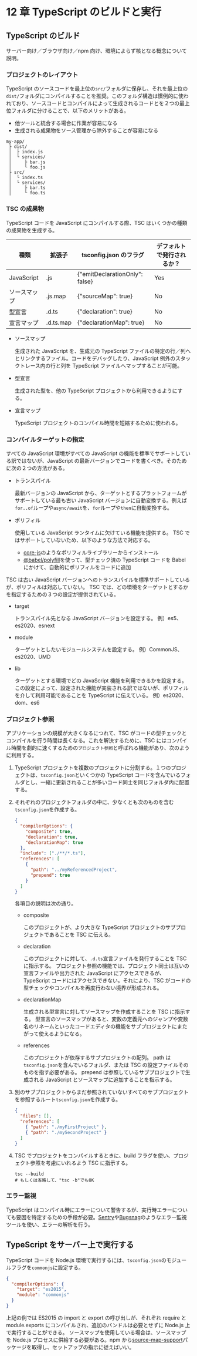 # 12 章 TypeScript のビルドと実行

## TypeScript のビルド

サーバー向け／ブラウザ向け／npm 向け、環境によらず核となる概念について説明。

### プロジェクトのレイアウト

TypeScript のソースコードを最上位の`src/`フォルダに保存し、それを最上位の`dist/`フォルダにコンパイルすることを推奨。このフォルダ構造は慣例的に使われており、ソースコードとコンパイルによって生成されるコードとを２つの最上位フォルダに分けることで、以下のメリットがある。

- 他ツールと統合する場合に作業が容易になる
- 生成される成果物をソース管理から除外することが容易になる

```text
my-app/
 ├ dist/
 │  ├ index.js
 │  └ services/
 │     ├ bar.js
 │     └ foo.js
 ├ src/
 │  └ index.ts
 │  └ services/
 │     ├ bar.ts
 │     └ foo.ts
```

### TSC の成果物

TypeScript コードを JavaScript にコンパイルする際、TSC はいくつかの種類の成果物を生成する。

| 種類         | 拡張子    | tsconfig.json のフラグ         | デフォルトで発行されるか？ |
| ------------ | --------- | ------------------------------ | -------------------------- |
| JavaScript   | .js       | {"emitDeclarationOnly": false} | Yes                        |
| ソースマップ | .js.map   | {"sourceMap": true}            | No                         |
| 型宣言       | .d.ts     | {"declaration": true}          | No                         |
| 宣言マップ   | .d.ts.map | {"declarationMap": true}       | No                         |

- ソースマップ

  生成された JavaScript を、生成元の TypeScript ファイルの特定の行／列へとリンクするファイル。コードをデバッグしたり、JavaScript 例外のスタックトレース内の行と列を TypeScript ファイルへマップすることが可能。

- 型宣言

  生成された型を、他の TypeScript プロジェクトから利用できるようにする。

- 宣言マップ

  TypeScript プロジェクトのコンパイル時間を短縮するために使われる。

### コンパイルターゲットの指定

すべての JavaScript 環境がすべての JavaScript の機能を標準でサポートしている訳ではないが、JavaScript の最新バージョンでコードを書くべき。そのために次の２つの方法がある。

- トランスパイル

  最新バージョンの JavaScript から、ターゲットとするプラットフォームがサポートしている最も古い JavaScript バージョンに自動変換する。例えば`for..of`ループや`async/await`を、`for`ループや`then`に自動変換する。

- ポリフィル

  使用している JavaScript ランタイムに欠けている機能を提供する。
  TSC ではサポートしていないため、以下のような方法で対応する。

  - [core-js](https://www.npmjs.com/package/core-js)のようなポリフィルライブラリーからインストール
  - [@babel/polyfill](https://babeljs.io/docs/en/babel-polyfill/)を使って、型チェック済の TypeScript コードを Babel にかけて、自動的にポリフィルをコードに追加

TSC は古い JavaScript バージョンへのトランスパイルを標準サポートしているが、ポリフィルは対応していない。
TSC では、どの環境をターゲットとするかを指定するための３つの設定が提供されている。

- target

  トランスパイル先となる JavaScript バージョンを設定する。
  例）es5、es2020、esnext

- module

  ターゲットとしたいモジュールシステムを設定する。
  例）CommonJS、es2020、UMD

- lib

  ターゲットとする環境でどの JavaScript 機能を利用できるかを設定する。この設定によって、設定された機能が実装される訳ではないが、ポリフィルを介して利用可能であることを TypeScript に伝えている。
  例）es2020、dom、es6

### プロジェクト参照

アプリケーションの規模が大きくなるにつれて、TSC がコードの型チェックとコンパイルを行う時間は長くなる。これを解決するために、TSC にはコンパイル時間を劇的に速くするための`プロジェクト参照`と呼ばれる機能があり、次のように利用する。

1. TypeScript プロジェクトを複数のプロジェクトに分割する。１つのプロジェクトは、`tsconfig.json`といくつかの TypeScript コードを含んでいるフォルダとし、一緒に更新されることが多いコード同士を同じフォルダ内に配置する。

2. それぞれのプロジェクトフォルダの中に、少なくとも次のものを含む`tsconfig.json`を作成する。

   ```json
   {
     "compilerOptions": {
       "composite": true,
       "declaration": true,
       "declarationMap": true
     },
     "include": ["./**/*.ts"],
     "references": [
       {
         "path": "../myReferencedProject",
         "prepend": true
       }
     ]
   }
   ```

   各項目の説明は次の通り。

   - composite

     このプロジェクトが、より大きな TypeScript プロジェクトのサブプロジェクトであることを TSC に伝える。

   - declaration

     このプロジェクトに対して、`.d.ts`宣言ファイルを発行することを TSC に指示する。
     プロジェクト参照の機能では、プロジェクト同士は互いの宣言ファイルや出力された JavaScript にアクセスできるが、TypeScript コードにはアクセスできない。それにより、TSC がコードの型チェックやコンパイルを再度行わない境界が形成される。

   - declarationMap

     生成される型宣言に対してソースマップを作成することを TSC に指示する。
     型宣言のソースマップがあると、変数の定義元へのジャンプや変数名のリネームといったコードエディタの機能をサブプロジェクトにまたがって使えるようになる。

   - references

     このプロジェクトが依存するサブプロジェクトの配列。
     path は`tsconfig.json`を含んでいるフォルダ、または TSC の設定ファイルそのものを指す必要がある。
     prepend は参照しているサブプロジェクトで生成される JavaScript とソースマップに追加することを指示する。

3. 別のサブプロジェクトからまだ参照されていないすべてのサブプロジェクトを参照するルート`tsconfig.json`を作成する。

   ```json
   {
     "files": [],
     "references": [
       { "path": "./myFirstProject" },
       { "path": "./mySecondProject" }
     ]
   }
   ```

4. TSC でプロジェクトをコンパイルするときに、build フラグを使い、プロジェクト参照を考慮にいれるよう TSC に指示する。

   ```shell
   tsc --build
   # もしくは省略して、"tsc -b"でもOK
   ```

### エラー監視

TypeScript はコンパイル時にエラーについて警告するが、実行時エラーについても要因を特定するための手段が必要。[Sentry](https://sentry.io)や[Bugsnag](https://www.bugsnag.com/)のようなエラー監視ツールを使い、エラーの解析を行う。

## TypeScript をサーバー上で実行する

TypeScript コードを Node.js 環境で実行するには、`tsconfig.json`のモジュールフラグを`commonjs`に設定する。

```json
{
  "compilerOptions": {
    "target": "es2015",
    "module": "commonjs"
  }
}
```

上記の例では ES2015 の import と export の呼び出しが、それぞれ require と module.exports にコンパイルされ、追加のバンドルは必要とせずに Node.js 上で実行することができる。
ソースマップを使用している場合は、ソースマップを Node.js プロセスに供給する必要がある。npm から[source-map-support](https://www.npmjs.com/package/source-map-support)パッケージを取得し、セットアップの指示に従えばいい。
